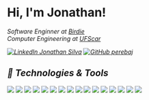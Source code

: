 <h1> Hi, I'm Jonathan! </h1>
<p><em>Software Enginner at <a href="https://birdie.ai/">Birdie</a></br>Computer Engineering
 at <a
            href="https://www2.ufscar.br/">UFScar</a><img </em></p>



[![LinkedIn Jonathan Silva](https://img.shields.io/badge/Jonathan-0077B5?style=for-the-badge&logo=linkedin&logoColor=white)](https://www.linkedin.com/in/jonathan-silva-3436861b7/)
[![GitHub perebaj](https://img.shields.io/badge/perebaj-black?style=for-the-badge&logo=github&logoColor=white)](https://github.com/perebaj)


## 🔧 Technologies & Tools
![](https://img.shields.io/badge/Amazon_AWS-232F3E?style=for-the-badge&logo=amazon-aws&logoColor=white)
![](https://img.shields.io/badge/Notion-000000?style=for-the-badge&logo=notion&logoColor=white)
![](https://img.shields.io/badge/Figma-F24E1E?style=for-the-badge&logo=figma&logoColor=white)
![](https://img.shields.io/badge/Python-3776AB?style=for-the-badge&logo=python&logoColor=white)
![](https://img.shields.io/badge/JavaScript-F7DF1E?style=for-the-badge&logo=javascript&logoColor=black)
![](https://img.shields.io/badge/TypeScript-007ACC?style=for-the-badge&logo=typescript&logoColor=white)
![](https://img.shields.io/badge/C-00599C?style=for-the-badge&logo=c&logoColor=white)
![](https://img.shields.io/badge/scikit_learn-F7931E?style=for-the-badge&logo=scikit-learn&logoColor=white)
![](https://img.shields.io/badge/Numpy-777BB4?style=for-the-badge&logo=numpy&logoColor=white)
![](https://img.shields.io/badge/Pandas-2C2D72?style=for-the-badge&logo=pandas&logoColor=white)
![](https://img.shields.io/badge/Node.js-339933?style=for-the-badge&logo=nodedotjs&logoColor=white)
![](https://img.shields.io/badge/Git-F05032?style=for-the-badge&logo=git&logoColor=white)
![](https://img.shields.io/badge/Linux-FCC624?style=for-the-badge&logo=linux&logoColor=black)
[![](https://img.shields.io/badge/Scrapy-green?style=for-the-badge&logo=python&logoColor=white)](https://github.com/scrapy/scrapy)
[![](https://img.shields.io/badge/Puppeteer-007ACC?style=for-the-badge&logo=javascript&logoColor=white)](https://github.com/puppeteer/puppeteer)
![](https://img.shields.io/badge/Amazon%20Athena-4053D6?style=for-the-badge&logo=Athena&logoColor=white)

